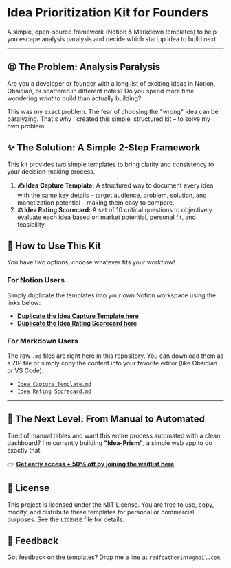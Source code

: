 # Idea Prioritization Kit for Founders

A simple, open-source framework (Notion & Markdown templates) to help you escape analysis paralysis and decide which startup idea to build next.

---

## 😫 The Problem: Analysis Paralysis

Are you a developer or founder with a long list of exciting ideas in Notion, Obsidian, or scattered in different notes? Do you spend more time wondering *what* to build than actually building?

This was my exact problem. The fear of choosing the "wrong" idea can be paralyzing. That's why I created this simple, structured kit – to solve my own problem.

## ✨ The Solution: A Simple 2-Step Framework

This kit provides two simple templates to bring clarity and consistency to your decision-making process.

1.  **✍️ Idea Capture Template:** A structured way to document every idea with the same key details – target audience, problem, solution, and monetization potential – making them easy to compare.
2.  **⚖️ Idea Rating Scorecard:** A set of 10 critical questions to objectively evaluate each idea based on market potential, personal fit, and feasibility.

## 🚀 How to Use This Kit

You have two options, choose whatever fits your workflow!

### For Notion Users
Simply duplicate the templates into your own Notion workspace using the links below:

- **[Duplicate the Idea Capture Template here]({{https://happy-cilantro-758.notion.site/Idea-Capture-Template-2391f4f7267480af9956ca5f5c9f4a67?source=copy_link}})**
- **[Duplicate the Idea Rating Scorecard here]({{https://happy-cilantro-758.notion.site/Idea-Rating-Scorecard-2391f4f7267480508d4edce6b06e9d68?source=copy_link}})**

### For Markdown Users
The raw `.md` files are right here in this repository. You can download them as a ZIP file or simply copy the content into your favorite editor (like Obsidian or VS Code).

- [`Idea Capture Template.md`](./Idea%20Capture%20Template.md)
- [`Idea Rating Scorecard.md`](./Idea%20Rating%20Scorecard.md)

---

## 🤖 The Next Level: From Manual to Automated

Tired of manual tables and want this entire process automated with a clean dashboard? I'm currently building **"Idea-Prism"**, a simple web app to do exactly that.

👉 **[Get early access + 50% off by joining the waitlist here]({{DEIN_GOOGLE_FORM_LINK}})**

## 📜 License

This project is licensed under the MIT License. You are free to use, copy, modify, and distribute these templates for personal or commercial purposes. See the `LICENSE` file for details.

## 💬 Feedback

Got feedback on the templates? Drop me a line at `redfeatherint@gmail.com`.

